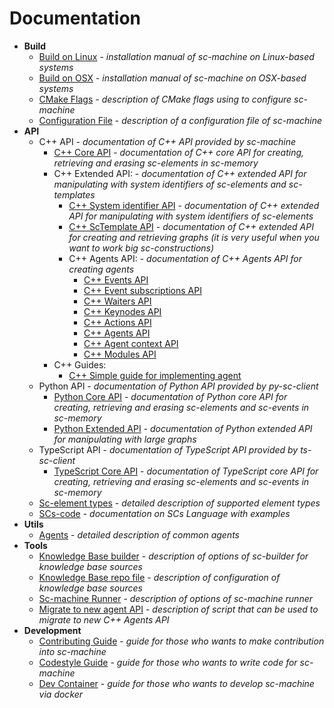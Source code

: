 # Documentation

- **Build**
    * [Build on Linux](build/linux_build.md) - *installation manual of sc-machine on Linux-based systems*
    * [Build on OSX](build/osx_build.md) - *installation manual of sc-machine on OSX-based systems*
    * [CMake Flags](build/cmake_flags.md) - *description of CMake flags using to configure sc-machine*
    * [Configuration File](build/config.md) - *description of a configuration file of sc-machine*
- **API**
    * C++ API - *documentation of C++ API provided by sc-machine*
        * [C++ Core API](sc-memory/api/cpp/core/api.md) - *documentation of C++ core API for creating, retrieving and erasing sc-elements in sc-memory*
        * C++ Extended API: - *documentation of C++ extended API for manipulating with system identifiers of sc-elements and sc-templates*
            * [C++ System identifier API](sc-memory/api/cpp/extended/helper_api.md) - *documentation of C++ extended API for manipulating with system identifiers of sc-elements*
            * [C++ ScTemplate API](sc-memory/api/cpp/extended/template_api.md) - *documentation of C++ extended API for creating and retrieving graphs (it is very useful when you want to work big sc-constructions)* 
            * C++ Agents API: - *documentation of C++ Agents API for creating agents*
                * [C++ Events API](sc-memory/api/cpp/extended/agents/events.md) 
                * [C++ Event subscriptions API](sc-memory/api/cpp/extended/agents/event_subscriptions.md) 
                * [C++ Waiters API](sc-memory/api/cpp/extended/agents/waiters.md)
                * [C++ Keynodes API](sc-memory/api/cpp/extended/agents/keynodes.md)
                * [C++ Actions API](sc-memory/api/cpp/extended/agents/actions.md) 
                * [C++ Agents API](sc-memory/api/cpp/extended/agents/agents.md)
                * [C++ Agent context API](sc-memory/api/cpp/extended/agents/agent_context.md)
                * [C++ Modules API](sc-memory/api/cpp/extended/agents/modules.md)
        * C++ Guides:
            * [C++ Simple guide for implementing agent](sc-memory/api/cpp/guides/simple_guide_for_implementing_agent.md)
    * Python API - *documentation of Python API provided by py-sc-client*
        * [Python Core API](https://github.com/ostis-ai/py-sc-client) - *documentation of Python core API for creating, retrieving and erasing sc-elements and sc-events in sc-memory*
        * [Python Extended API](https://github.com/ostis-ai/py-sc-kpm) - *documentation of Python extended API for manipulating with large graphs*
    * TypeScript API - *documentation of TypeScript API provided by ts-sc-client*
        * [TypeScript Core API](https://github.com/ostis-ai/ts-sc-client) - *documentation of TypeScript core API for creating, retrieving and erasing sc-elements and sc-events in sc-memory*
    * [Sc-element types](scs/sc_element_types.md) - *detailed description of supported element types*
    * [SCs-code](scs/scs.md) - *documentation on SCs Language with examples*
- **Utils**
    * [Agents](sc-kpm/kpm.md) - *detailed description of common agents*
- **Tools**
    * [Knowledge Base builder](sc-tools/sc_builder.md) - *description of options of sc-builder for knowledge base sources*
    * [Knowledge Base repo file](sc-tools/kb_repo_file.md) - *description of configuration of knowledge base sources*
    * [Sc-machine Runner](sc-tools/sc_machine.md) - *description of options of sc-machine runner*
    * [Migrate to new agent API](sc-tools/migrate_to_new_agent_api.md) - *description of script that can be used to migrate to new C++ Agents API*
- **Development**
    * [Contributing Guide](https://github.com/ostis-ai/sc-machine/blob/main/CONTRIBUTING.md) - *guide for those who wants to make contribution into sc-machine*
    * [Codestyle Guide](dev/codestyle.md) - *guide for those who wants to write code for sc-machine*
    * [Dev Container](dev/devcontainer.md) - *guide for those who wants to develop sc-machine via docker*
